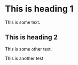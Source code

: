  <h1>This is heading 1</h1>
<p>This is some text.</p>
<h2>This is heading 2</h2>
<p>This is some other text.</p>

<script id="asciicast-KgR6xlUfyCbr8GCV7C1ee29oK" src="https://asciinema.org/a/KgR6xlUfyCbr8GCV7C1ee29oK.js" async></script>

<p>This is another test</p>
